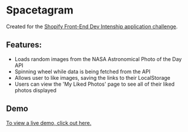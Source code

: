 # Spacetagram

Created for the [Shopify Front-End Dev Intenship application challenge](https://docs.google.com/document/d/13zXpyrC2yGxoLXKktxw2VJG2Jw8SdUfliLM-bYQLjqE/edit#).

## Features:

- Loads random images from the NASA Astronomical Photo of the Day API
- Spinning wheel while data is being fetched from the API
- Allows user to like images, saving the links to their LocalStorage
- Users can view the 'My Liked Photos' page to see all of their liked photos displayed

## Demo

[To view a live demo, click out here.](https://shopify-spacetagram-616t918z7-nickchubb.vercel.app/)


